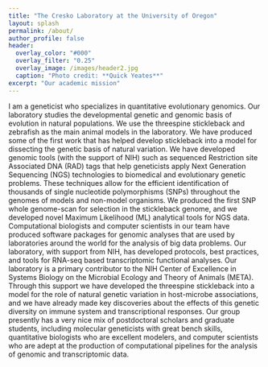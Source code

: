```yaml
---
title: "The Cresko Laboratory at the University of Oregon"
layout: splash
permalink: /about/
author_profile: false
header:
  overlay_color: "#000"
  overlay_filter: "0.25"
  overlay_image: /images/header2.jpg
  caption: "Photo credit: **Quick Yeates**"
excerpt: "Our academic mission"
---
```

I am a geneticist who specializes in quantitative evolutionary genomics. Our laboratory studies the developmental genetic and genomic basis of evolution in natural populations. We use the threespine stickleback and zebrafish as the main animal models in the laboratory. We have produced some of the first work that has helped develop stickleback into a model for dissecting the genetic basis of natural variation. We have developed genomic tools (with the support of NIH) such as sequenced Restriction site Associated DNA (RAD) tags that help geneticists apply Next Generation Sequencing (NGS) technologies to biomedical and evolutionary genetic problems. These techniques allow for the efficient identification of thousands of single nucleotide polymorphisms (SNPs) throughout the genomes of models and non-model organisms. We produced the first SNP whole genome-scan for selection in the stickleback genome, and we developed novel Maximum Likelihood (ML) analytical tools for NGS data. Computational biologists and computer scientists in our team have produced software packages for genomic analyses that are used by laboratories around the world for the analysis of big data problems. Our laboratory, with support from NIH, has developed protocols, best practices, and tools for RNA-seq based transcriptomic functional analyses. Our laboratory is a primary contributor to the NIH Center of Excellence in Systems Biology on the Microbial Ecology and Theory of Animals (META). Through this support we have developed the threespine stickleback into a model for the role of natural genetic variation in host-microbe associations, and we have already made key discoveries about the effects of this genetic diversity on immune system and transcriptional responses. Our group presently has a very nice mix of postdoctoral scholars and graduate students, including molecular geneticists with great bench skills, quantitative biologists who are excellent modelers, and computer scientists who are adept at the production of computational pipelines for the analysis of genomic and transcriptomic data.
